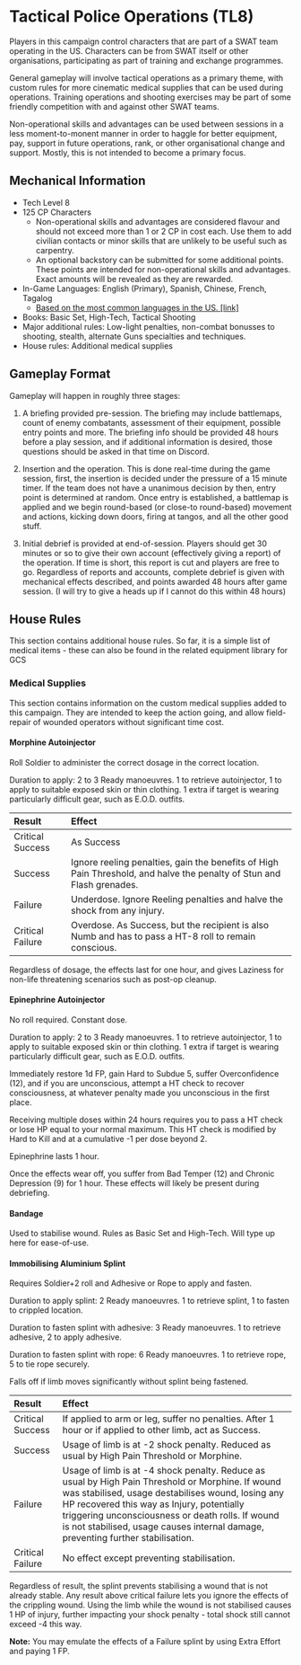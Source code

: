 # Tactical Police Operations (TL8)

Players in this campaign control characters that are part of a SWAT team
operating in the US. Characters can be from SWAT itself or other organisations,
participating as part of training and exchange programmes.

General gameplay will involve tactical operations as a primary theme, with
custom rules for more cinematic medical supplies that can be used during
operations. Training operations and shooting exercises may be part of some
friendly competition with and against other SWAT teams.

Non-operational skills and advantages can be used between sessions
in a less moment-to-monent manner in order to haggle for better equipment, pay,
support in future operations, rank, or other organisational change and support.
Mostly, this is not intended to become a primary focus.

## Mechanical Information

- Tech Level 8
- 125 CP Characters
  - Non-operational skills and advantages are considered flavour and should
    not exceed more than 1 or 2 CP in cost each. Use them to add civilian
    contacts or minor skills that are unlikely to be useful such as carpentry.
  - An optional backstory can be submitted for some additional points. These
    points are intended for non-operational skills and advantages. Exact
    amounts will be revealed as they are rewarded.
- In-Game Languages: English (Primary), Spanish, Chinese, French, Tagalog
  - [Based on the most common languages in the US. [link]](https://www.worldatlas.com/articles/the-most-spoken-languages-in-america.html)
- Books: Basic Set, High-Tech, Tactical Shooting
- Major additional rules: Low-light penalties, non-combat bonusses to shooting,
  stealth, alternate Guns specialties and techniques.
- House rules: Additional medical supplies

## Gameplay Format

Gameplay will happen in roughly three stages:

1. A briefing provided pre-session. The briefing may include battlemaps, count
   of enemy combatants, assessment of their equipment, possible entry points and
   more. The briefing info should be provided 48 hours before a play session,
   and if additional information is desired, those questions should be asked in
   that time on Discord.

2. Insertion and the operation. This is done real-time during the game session,
   first, the insertion is decided under the pressure of a 15 minute timer. If
   the team does not have a unanimous decision by then, entry point is
   determined at random. Once entry is established, a battlemap is applied and
   we begin round-based (or close-to round-based) movement and actions, kicking
   down doors, firing at tangos, and all the other good stuff.

3. Initial debrief is provided at end-of-session. Players should get 30 minutes
   or so to give their own account (effectively giving a report) of the
   operation. If time is short, this report is cut and players are free to go.
   Regardless of reports and accounts, complete debrief is given with mechanical
   effects described, and points awarded 48 hours after game session.
   (I will try to give a heads up if I cannot do this within 48 hours)

## House Rules

This section contains additional house rules. So far, it is a simple list of
medical items - these can also be found in the related equipment library for GCS

### Medical Supplies

This section contains information on the custom medical supplies added to this
campaign. They are intended to keep the action going, and allow field-repair of
wounded operators without significant time cost.

#### Morphine Autoinjector

Roll Soldier to administer the correct dosage in the correct location.

Duration to apply: 2 to 3 Ready manoeuvres. 1 to retrieve autoinjector, 1 to
apply to suitable exposed skin or thin clothing. 1 extra if target is wearing
particularly difficult gear, such as E.O.D. outfits.

| Result           | Effect                                                                                                                |
| :--------------- | :-------------------------------------------------------------------------------------------------------------------- |
| Critical Success | As Success                                                                                                            |
| Success          | Ignore reeling penalties, gain the benefits of High Pain Threshold, and halve the penalty of Stun and Flash grenades. |
| Failure          | Underdose. Ignore Reeling penalties and halve the shock from any injury.                                              |
| Critical Failure | Overdose. As Success, but the recipient is also Numb and has to pass a HT-8 roll to remain conscious.                 |

Regardless of dosage, the effects last for one hour, and gives Laziness for
non-life threatening scenarios such as post-op cleanup.

#### Epinephrine Autoinjector

No roll required. Constant dose.

Duration to apply: 2 to 3 Ready manoeuvres. 1 to retrieve autoinjector, 1 to
apply to suitable exposed skin or thin clothing. 1 extra if target is wearing
particularly difficult gear, such as E.O.D. outfits.

Immediately restore 1d FP, gain Hard to Subdue 5, suffer Overconfidence (12),
and if you are unconscious, attempt a HT check to recover consciousness, at
whatever penalty made you unconscious in the first place.

Receiving multiple doses within 24 hours requires you to pass a HT check or lose
HP equal to your normal maximum. This HT check is modified by Hard to Kill and
at a cumulative -1 per dose beyond 2.

Epinephrine lasts 1 hour.

Once the effects wear off, you suffer from Bad Temper (12) and Chronic
Depression (9) for 1 hour. These effects will likely be present during
debriefing.

#### Bandage

Used to stabilise wound. Rules as Basic Set and High-Tech. Will type up here for
ease-of-use.

#### Immobilising Aluminium Splint

Requires Soldier+2 roll and Adhesive or Rope to apply and fasten.

Duration to apply splint: 2 Ready manoeuvres. 1 to retrieve splint, 1 to fasten
to crippled location.

Duration to fasten splint with adhesive: 3 Ready manoeuvres. 1 to retrieve
adhesive, 2 to apply adhesive.

Duration to fasten splint with rope: 6 Ready manoeuvres. 1 to retrieve rope, 5
to tie rope securely.

Falls off if limb moves significantly without splint being fastened.

| Result           | Effect                                                                                                                                                                                                                                                                                                                                      |
| :--------------- | :------------------------------------------------------------------------------------------------------------------------------------------------------------------------------------------------------------------------------------------------------------------------------------------------------------------------------------------ |
| Critical Success | If applied to arm or leg, suffer no penalties. After 1 hour or if applied to other limb, act as Success.                                                                                                                                                                                                                                    |
| Success          | Usage of limb is at -2 shock penalty. Reduced as usual by High Pain Threshold or Morphine.                                                                                                                                                                                                                                                  |
| Failure          | Usage of limb is at -4 shock penalty. Reduce as usual by High Pain Threshold or Morphine. If wound was stabilised, usage destabilises wound, losing any HP recovered this way as Injury, potentially triggering unconsciousness or death rolls. If wound is not stabilised, usage causes internal damage, preventing further stabilisation. |
| Critical Failure | No effect except preventing stabilisation.                                                                                                                                                                                                                                                                                                  |

Regardless of result, the splint prevents stabilising a wound that is not
already stable. Any result above critical failure lets you ignore the effects of
the crippling wound. Using the limb while the wound is not stabilised causes 1
HP of injury, further impacting your shock penalty - total shock still cannot
exceed -4 this way.

**Note:** You may emulate the effects of a Failure splint by using Extra Effort
and paying 1 FP.
